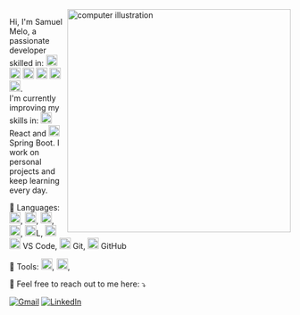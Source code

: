 <img src="https://raw.githubusercontent.com/MicaelliMedeiros/micaellimedeiros/master/image/computer-illustration.png" alt="computer illustration" min-width="400px" max-width="400px" width="400px" align="right">

<p align="left"> 
  Hi, I'm Samuel Melo, a passionate developer skilled in:  
  <img src="https://cdn.jsdelivr.net/gh/devicons/devicon/icons/html5/html5-original.svg" width="20" height="20" alt="HTML5"/>  
  <img src="https://cdn.jsdelivr.net/gh/devicons/devicon/icons/css3/css3-original.svg" width="20" height="20" alt="CSS3"/>  
  <img src="https://cdn.jsdelivr.net/gh/devicons/devicon/icons/java/java-original.svg" width="20" height="20" alt="Java"/>  
  <img src="https://cdn.jsdelivr.net/gh/devicons/devicon/icons/dart/dart-original.svg" width="20" height="20" alt="Dart"/>  
  <img src="https://cdn.jsdelivr.net/gh/devicons/devicon/icons/mysql/mysql-original.svg" width="20" height="20" alt="MySQL"/>  
  <img src="https://cdn.jsdelivr.net/gh/devicons/devicon/icons/javascript/javascript-original.svg" width="20" height="20" alt="JavaScript"/>.<br>
  I'm currently improving my skills in:  
  <img src="https://cdn.jsdelivr.net/gh/devicons/devicon/icons/react/react-original.svg" width="20" height="20" alt="React"/> React and  
  <img src="https://cdn.jsdelivr.net/gh/devicons/devicon/icons/spring/spring-original.svg" width="20" height="20" alt="Spring Boot"/> Spring Boot.  
  I work on personal projects and keep learning every day.
</p>

<p align="left">
  🦄 Languages:  
  <img src="https://cdn.jsdelivr.net/gh/devicons/devicon/icons/html5/html5-original.svg" width="20" height="20" alt="HTML5"/>,  
  <img src="https://cdn.jsdelivr.net/gh/devicons/devicon/icons/css3/css3-original.svg" width="20" height="20" alt="CSS3"/>,  
  <img src="https://cdn.jsdelivr.net/gh/devicons/devicon/icons/java/java-original.svg" width="20" height="20" alt="Java"/>,  
  <img src="https://cdn.jsdelivr.net/gh/devicons/devicon/icons/dart/dart-original.svg" width="20" height="20" alt="Dart"/>,  
  <img src="https://cdn.jsdelivr.net/gh/devicons/devicon/icons/mysql/mysql-original.svg" width="20" height="20" alt="MySQL"/>L,  
  <img src="https://cdn.jsdelivr.net/gh/devicons/devicon/icons/javascript/javascript-original.svg" width="20" height="20" alt="JavaScript"/>
  <img src="https://cdn.jsdelivr.net/gh/devicons/devicon/icons/vscode/vscode-original.svg" width="20" height="20" alt="VS Code"/> VS Code,  
  <img src="https://cdn.jsdelivr.net/gh/devicons/devicon/icons/git/git-original.svg" width="20" height="20" alt="Git"/> Git,  
  <img src="https://cdn.jsdelivr.net/gh/devicons/devicon/icons/github/github-original.svg" width="20" height="20" alt="GitHub"/> GitHub
</p>

<p align="left">
  💼 Tools:  
  <img src="https://cdn.jsdelivr.net/gh/devicons/devicon/icons/react/react-original.svg" width="20" height="20" alt="React"/>,  
  <img src="https://cdn.jsdelivr.net/gh/devicons/devicon/icons/spring/spring-original.svg" width="20" height="20" alt="Spring Boot"/>,  
</p>

<p align="left">
  💌 Feel free to reach out to me here: ⤵️
</p>

<p align="left">
  <a href="mailto:your.email@example.com" title="Gmail">
  <img src="https://img.shields.io/badge/-Gmail-FF0000?style=flat-square&labelColor=FF0000&logo=gmail&logoColor=white" alt="Gmail"/></a>
  <a href="https://www.linkedin.com/in/your-profile" title="LinkedIn">
  <img src="https://img.shields.io/badge/-Linkedin-0e76a8?style=flat-square&logo=Linkedin&logoColor=white" alt="LinkedIn"/></a>
  <a href="https://wa.me/yourwhatsapplink" title="WhatsApp">
  <img sr
